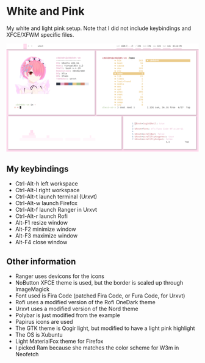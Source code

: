 # White and Pink
My white and light pink setup. Note that I did not include keybindings and XFCE/XFWM specific files.

![Xubuntu setup](xubuntu_light_pink_1.png)

## My keybindings
- Ctrl-Alt-h left workspace
- Ctrl-Alt-l right workspace
- Ctrl-Alt-t launch terminal (Urxvt)
- Ctrl-Alt-w launch Firefox
- Ctrl-Alt-f launch Ranger in Urxvt
- Ctrl-Alt-r launch Rofi
- Alt-F1 resize window
- Alt-F2 minimize window
- Alt-F3 maximize window
- Alt-F4 close window


## Other information
- Ranger uses devicons for the icons
- NoButton XFCE theme is used, but the border is scaled up through ImageMagick
- Font used is Fira Code (patched Fira Code, or Fura Code, for Urxvt)
- Rofi uses a modified version of the Rofi OneDark theme
- Urxvt uses a modified version of the Nord theme
- Polybar is just modified from the example
- Papirus icons are used
- The GTK theme is Qogir light, but modified to have a light pink highlight
- The OS is Xubuntu
- Light MaterialFox theme for Firefox
- I picked Ram because she matches the color scheme for W3m in Neofetch
